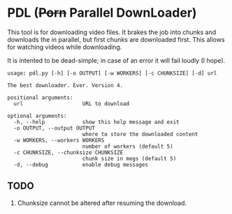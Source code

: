 PDL (~~Porn~~ Parallel DownLoader)
=========================

This tool is for downloading video files. It brakes the job
into chunks and downloads the in parallel, but first chunks
are downloaded first. This allows for watching videos while downloading.

It is intented to be dead-simple; in case of an error it
will fail loudly (I hope).

~~~
usage: pdl.py [-h] [-o OUTPUT] [-w WORKERS] [-c CHUNKSIZE] [-d] url

The best downloader. Ever. Version 4.

positional arguments:
  url                   URL to download

optional arguments:
  -h, --help            show this help message and exit
  -o OUTPUT, --output OUTPUT
                        where to store the downloaded content
  -w WORKERS, --workers WORKERS
                        number of workers (default 5)
  -c CHUNKSIZE, --chunksize CHUNKSIZE
                        chunk size in megs (default 5)
  -d, --debug           enable debug messages
~~~

TODO
----

1. Chunksize cannot be altered after resuming the download.